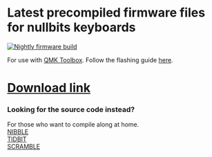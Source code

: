 # Latest precompiled firmware files for nullbits keyboards
[![Nightly firmware build](https://github.com/nullbitsco/firmware/actions/workflows/build-fw.yml/badge.svg)](https://github.com/nullbitsco/firmware/actions/workflows/build-fw.yml)

For use with [QMK Toolbox](https://github.com/qmk/qmk_toolbox/releases). Follow the flashing guide [here](https://github.com/nullbitsco/docs/blob/main/firmware/firmware_flashing.md).
# [Download link](https://github.com/nullbitsco/firmware/releases/tag/latest)

### Looking for the source code instead?
For those who want to compile along at home.  
[NIBBLE](https://github.com/jaygreco/qmk_firmware/tree/master/keyboards/nullbitsco/nibble)  
[TIDBIT](https://github.com/nullbitsco/tidbit)  
[SCRAMBLE](https://github.com/jaygreco/qmk_firmware/tree/master/keyboards/nullbitsco/scramble)
